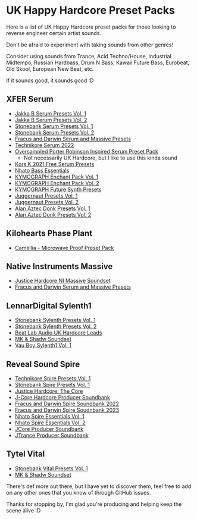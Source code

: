 # UK Happy Hardcore Preset Packs

Here is a list of UK Happy Hardcore preset packs for those looking to reverse engineer certain artist sounds.

Don't be afraid to experiment with taking sounds from other genres!

Consider using sounds from Trance, Acid Techno/House, Industrial Midtempo, Russian Hardbass, Drum N Bass, Kawaii Future Bass, Eurobeat, Old Skool, European New Beat, etc.

If it sounds good, it sounds good :D

## XFER Serum

- [Jakka B Serum Presets Vol. 1](https://app.simplegoods.co/i/JTQRKZLX)
- [Jakka B Serum Presets Vol. 2](https://shoptly.com/i/bx6s)
- [Stonebank Serum Presets Vol. 1](https://www.beatlabaudio.com/shop/synth-presets/serum/stonebank-uk-hardcore-serum-presets/)
- [Stonebank Serum Presets Vol. 2](https://www.beatlabaudio.com/shop/synth-presets/serum/stonebank-serum-presets-2021/)
- [Fracus and Darwin Serum and Massive Presets](https://www.dancemidisamples.com/product/fracus-and-darwin-xfer-serum-and-ni-massive-presets-for-happy-hardcore/)
- [Technikore Serum 2022](https://www.beatlabaudio.com/shop/synth-presets/serum/technikore-serum-presets-2022)
- [Oversampled Porter Robinson Inspired Serum Preset Pack](https://oversampled.us/collections/frontpage/products/portify-porter-robinson-inspired-serum-preset-pack)
  - Not necessarily UK Hardcore, but I like to use this kinda sound
- [Kors K 2021 Free Serum Presets](https://www.youtube.com/watch?v=ilmMgqbHhlg)
- [Nhato Bass Essentials](https://store.anagram-s.com/collections/artist-line/products/nhato-serum-bass-essentials)
- [KYMOGRAPH Enchant Pack Vol. 1](https://kymograph.gumroad.com/l/ENC01?layout=profile)
- [KYMOGRAPH Enchant Pack Vol. 2](https://kymograph.gumroad.com/l/ESP2?layout=profile)
- [KYMOGRAPH Future Synth Presets](https://kymograph.gumroad.com/l/FSP1?layout=profile)
- [Juggernaut Presets Vol. 1](https://jgnt.booth.pm/items/1881467)
- [Juggernaut Presets Vol. 2](https://jgnt.booth.pm/items/3265705)
- [Alan Aztec Donk Presets Vol. 1](https://www.dancemidisamples.com/product/donk-bass-presets-for-xfer-records-serum-sound-bank/)
- [Alan Aztec Donk Presets Vol. 2](https://www.dancemidisamples.com/product/xfer-records-serum-sound-bank-donk-bass-presets-2/)

## Kilohearts Phase Plant

- [Camellia - Microwave Proof Preset Pack](https://kilohearts.com/banks)

## Native Instruments Massive

- [Justice Hardcore NI Massive Soundset](https://www.dancemidisamples.com/product/justice-hardcore-ni-massive-soundset/)
- [Fracus and Darwin Serum and Massive Presets](https://www.dancemidisamples.com/product/fracus-and-darwin-xfer-serum-and-ni-massive-presets-for-happy-hardcore/)

## LennarDigital Sylenth1

- [Stonebank Sylenth Presets Vol. 1](https://www.beatlabaudio.com/shop/daw-presets/ableton/stonebank-uk-hardcore-sylenth-presets/)
- [Stonebank Sylenth Presets Vol. 2](https://www.beatlabaudio.com/shop/synth-presets/sylenth/stonebank-sylenth-presets-2020/)
- [Beat Lab Audio UK Hardcore Leads](https://www.beatlabaudio.com/shop/synth-presets/sylenth/ukhardcoreleads/)
- [MK & Shadw Soundset](https://store.anagram-s.com/collections/artist-line/products/mk-shadw-sylenth1-soundset)
- [Vau Boy Sylenth1 Vol. 1](https://vauboy.gumroad.com/l/YdRUG?layout=profile)

## Reveal Sound Spire

- [Technikore Spire Presets Vol. 1](https://www.beatlabaudio.com/shop/synth-presets/spire/technikore-spire-presets-2021/)
- [Stonebank Spire Presets Vol. 1](https://www.beatlabaudio.com/shop/synth-presets/serum/stonebank-uk-hardcore-spire-presets/)
- [Justice Hardcore: The Core](https://www.dancemidisamples.com/product/justice-hardcore-the-core-spire-presets/)
- [J-Core Hardcore Producer Soundbank](https://store.anagram-s.com/products/hardcore-producers-soundbank-for-spire-incl-100-samples)
- [Fracus and Darwin Spire Soundbank 2022](https://musicblocks.co.uk/?product=mbm-spire-hardcore-2022)
- [Fracus and Darwin Spire Soudnbank 2023](https://musicblocks.co.uk/?product=mbm-spire-hardcore-2-2023)
- [Nhato Spire Essentials Vol. 1](https://store.anagram-s.com/collections/artist-line/products/nhato-spire-essentials)
- [Nhato Spire Essentials Vol. 2](https://store.anagram-s.com/collections/artist-line/products/nhato-spire-essentials-vol-2)
- [JCore Producer Soundbank](https://store.anagram-s.com/collections/artist-line/products/hardcore-producers-soundbank-for-spire-incl-100-samples)
- [JTrance Producer Soundbank](https://store.anagram-s.com/products/trance-progressive-producers-soundbank-for-spire)

## Tytel Vital

- [Stonebank Vital Presets Vol. 1](https://www.beatlabaudio.com/shop/synth-presets/vital/stonebank-vital-presets-2021/)
- [MK & Shadw Soundset](https://store.anagram-s.com/collections/artist-line/products/mk-shadw-vital-soundset)

There's def more out there, but I have yet to discover them, feel free to add on any other ones that you know of through GitHub issues.

Thanks for stopping by, I'm glad you're producing and helping keep the scene alive :D
